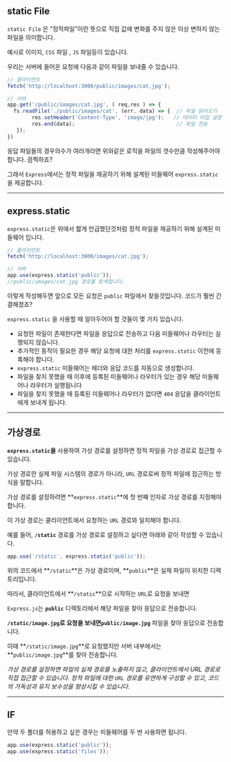 ## static File

`static File` 은 “정적파일”이란 뜻으로 직접 값에 변화를 주지 않은 이상 변하지 않는 파일을 의미합니다.

예시로 이미지, `CSS` 파일 , `JS` 파일등이 있습니다.

우리는 서버에 들어온 요청에 다음과 같이 파일을 보내줄 수 있습니다.

```jsx
// 클라이언트
fetch('http://localhost:3000/public/images/cat,jpg');

// 서버
app.get('/public/images/cat.jpg', ( req,res ) => {
  fs.readFile('./public/images/cat', (err, data) => {  // 파일 읽어오기
        res.setHeader('Content-Type', 'image/jpg');   // 데이터 타입 설정
        res.end(data);                                 // 파일 전송
   });
})
```

응답 파일들의 경우의수가 여러개라면 위와같은 로직을 파일의 갯수만큼 작성해주어야 합니다. 끔찍하죠?

그래서 `Express`에서는 정적 파일을 제공하기 위해 설계된 미들웨어 `express.static` 을 제공합니다.

---

## express.static

`express.static`은 위에서 짧게 언급했던것처럼 정적 파일을 제공하기 위해 설계된 미들웨어 입니다.

```jsx
// 클라이언트
fetch('http://localhost:3000/images/cat.jpg');

// 서버
app.use(express.static('public')); 
//public/images/cat.jpg 경로를 탐색합니다.
```

이렇게 작성해두면 앞으로 모든 요청은 `public` 파일에서 찾을것입니다. 코드가 훨씬 간결해졌죠?

`express.static` 을 사용할 때 알아두어야 할 것들이 몇 가지 있습니다.

- 요청한 파일이 존재한다면 파일을 응답으로 전송하고 다음 미들웨어나 라우터는 실행되지 않습니다.
- 추가적인 동작이 필요한 경우 해당 요청에 대한 처리를 `express.static` 이전에 등록해야 합니다.
- `express.static` 미들웨어는 헤더와 응답 코드를 자동으로 생성합니다.
- 파일을 찾지 못했을 때 이후에 등록된 미들웨어나 라우터가 있는 경우 해당 미들웨어나 라우터가 실행됩니다
- 파일을 찾지 못했을 때 등록된 미들웨어나 라우터가 없다면 `404` 응답을 클라이언트에게 보내게 됩니다.

---

## 가상경로

**`express.static`을** 사용하여 가상 경로를 설정하면 정적 파일을 가상 경로로 접근할 수 있습니다. 

가상 경로란 실제 파일 시스템의 경로가 아니라, `URL` 경로로써 정적 파일에 접근하는 방식을 말합니다.

가상 경로를 설정하려면 **`express.static`**에 첫 번째 인자로 가상 경로를 지정해야 합니다. 

이 가상 경로는 클라이언트에서 요청하는 `URL` 경로와 일치해야 합니다. 

예를 들어, **`/static`** 경로를 가상 경로로 설정하고 싶다면 아래와 같이 작성할 수 있습니다.

```jsx
app.use('/static', express.static('public'));
```

위의 코드에서 **`/static`**은 가상 경로이며, **`public`**은 실제 파일이 위치한 디렉토리입니다.

따라서, 클라이언트에서 **`/static`**으로 시작하는 `URL`로 요청을 보내면 

`Express.js`는 **`public`** 디렉토리에서 해당 파일을 찾아 응답으로 전송합니다.

**`/static/image.jpg`**로 요청을 보내면**`public/image.jpg`** 파일을 찾아 응답으로 전송합니다. 

이때 **`/static/image.jpg`**로 요청했지만 서버 내부에서는 **`public/image.jpg`**를 찾아 전송합니다.

*가상 경로를 설정하면 파일의 실제 경로를 노출하지 않고, 클라이언트에서 URL 경로로 직접 접근할 수 있습니다. 정적 파일에 대한 `URL` 경로를 유연하게 구성할 수 있고, 코드의 가독성과 유지 보수성을 향상시킬 수 있습니다.*

---

## IF

만약 두 폴더를 허용하고 싶은 경우는 미들웨어를 두 번 사용하면 됩니다.

```jsx
app.use(express.static('public'));
app.use(express.static('files'));
```